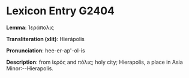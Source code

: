 # Lexicon Entry G2404

**Lemma**: Ἱεράπολις

**Transliteration (xlit)**: Hierápolis

**Pronunciation**: hee-er-ap'-ol-is

**Description**:
from ἱερός and πόλις; holy city; Hierapolis, a place in Asia Minor:--Hierapolis.
